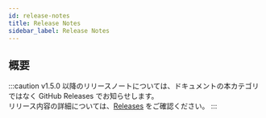 ```yaml
---
id: release-notes
title: Release Notes
sidebar_label: Release Notes
---
```


## 概要
:::caution
v1.5.0 以降のリリースノートについては、ドキュメントの本カテゴリではなく GitHub Releases でお知らせします。<br/>
リリース内容の詳細については、[Releases](https://github.com/kintone-labs/kintone-ui-component/releases) をご確認ください。
:::
